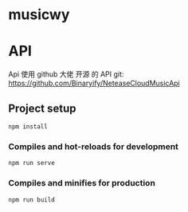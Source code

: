 # musicwy

# API

Api 使用 github 大佬 开源 的 API
git: https://github.com/Binaryify/NeteaseCloudMusicApi

## Project setup

```
npm install
```

### Compiles and hot-reloads for development

```
npm run serve
```

### Compiles and minifies for production

```
npm run build
```
